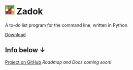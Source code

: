 <h1><img src="zadok.svg" width="30">&nbsp;Zadok</h1>
A to-do list program for the command line, written in Python.

[Download](https://github.com/forgenst/zadok/releases/download/v0.1-alpha/zadok-setup.exe)

## Info below ↓
[Project on GitHub](https://github.com/forgenst/zadok)
*Roadmap and Docs coming soon!*
